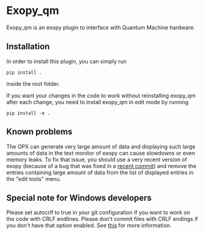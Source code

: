 # Exopy_qm

Exopy_qm is an exopy plugin to interface with Quantum Machine hardware.

## Installation

In order to install this plugin, you can simply run

```shell script
pip install .
```
inside the root folder.

If you want your changes in the code to work without reinstalling
exopy_qm after each change, you need to install exopy_qm in edit mode
by running

```shell script
pip install -e .
```

## Known problems
The OPX can generate very large amount of data and displaying such large amounts of data in the text monitor of exopy can cause slowdowns or even memory leaks. To fix that issue, you should use a very recent version of exopy (because of a bug that was fixed in a [recent commit](https://github.com/Exopy/exopy/commit/b5bd74fd720b6d2888d971a21a8474a99d513432)) and remove the entries containing large amount of data from the list of displayed entries in the "edit tools" menu.  

## Special note for Windows developers

Please set autocrlf to true in your git configuration if you want to work on the code with CRLF endlines. Please don't commit files with CRLF endings if you don't have that option enabled. See [this](https://stackoverflow.com/questions/1967370/git-replacing-lf-with-crlf) for more information.
